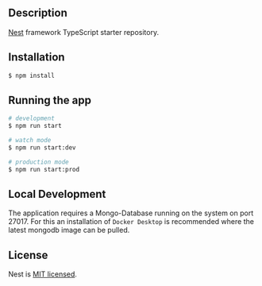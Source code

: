 ## Description

[Nest](https://github.com/nestjs/nest) framework TypeScript starter repository.

## Installation

```bash
$ npm install
```

## Running the app

```bash
# development
$ npm run start

# watch mode
$ npm run start:dev

# production mode
$ npm run start:prod
```

## Local Development
The application requires a Mongo-Database running on the system on port 27017.
For this an installation of `Docker Desktop` is recommended where the latest mongodb image can be pulled.

## License

Nest is [MIT licensed](LICENSE).
